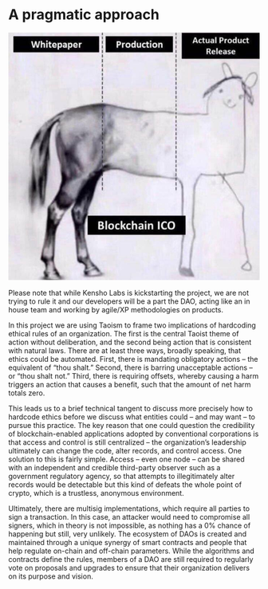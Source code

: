 # A pragmatic approach

![](<../.gitbook/assets/image (1).png>)

Please note that while Kensho Labs is kickstarting the project, we are not trying to rule it and our developers will be a part the DAO, acting like an in house team and working by agile/XP methodologies on products.

In this project we are using Taoism to frame two implications of hardcoding ethical rules of an organization. The first is the central Taoist theme of action without deliberation, and the second being action that is consistent with natural laws. There are at least three ways, broadly speaking, that ethics could be automated. First, there is mandating obligatory actions – the equivalent of “thou shalt.” Second, there is barring unacceptable actions – or “thou shalt not.” Third, there is requiring offsets, whereby causing a harm triggers an action that causes a benefit, such that the amount of net harm totals zero.

This leads us to a brief technical tangent to discuss more precisely how to hardcode ethics before we discuss what entities could – and may want – to pursue this practice. The key reason that one could question the credibility of blockchain-enabled applications adopted by conventional corporations is that access and control is still centralized – the organization’s leadership ultimately can change the code, alter records, and control access. One solution to this is fairly simple. Access – even one node – can be shared with an independent and credible third-party observer such as a government regulatory agency, so that attempts to illegitimately alter records would be detectable but this kind of defeats the whole point of crypto, which is a trustless, anonymous environment.

Ultimately, there are multisig implementations, which require all parties to sign a transaction. In this case, an attacker would need to compromise all signers, which in theory is not impossible, as nothing has a 0% chance of happening but still, very unlikely. The ecosystem of DAOs is created and maintained through a unique synergy of smart contracts and people that help regulate on-chain and off-chain parameters. While the algorithms and contracts define the rules, members of a DAO are still required to regularly vote on proposals and upgrades to ensure that their organization delivers on its purpose and vision.
